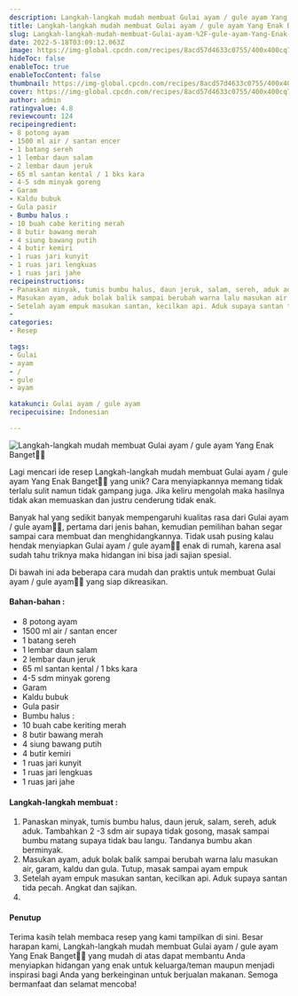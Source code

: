 ```yaml
---
description: Langkah-langkah mudah membuat Gulai ayam / gule ayam Yang Enak Banget"
title: Langkah-langkah mudah membuat Gulai ayam / gule ayam Yang Enak Banget
slug: Langkah-langkah-mudah-membuat-Gulai-ayam-%2F-gule-ayam-Yang-Enak-Banget
date: 2022-5-18T03:09:12.063Z
image: https://img-global.cpcdn.com/recipes/8acd57d4633c0755/400x400cq70/photo.jpg
hideToc: false
enableToc: true
enableTocContent: false
thumbnail: https://img-global.cpcdn.com/recipes/8acd57d4633c0755/400x400cq70/photo.jpg
cover: https://img-global.cpcdn.com/recipes/8acd57d4633c0755/400x400cq70/photo.jpg
author: admin
ratingvalue: 4.8
reviewcount: 124
recipeingredient:
- 8 potong ayam
- 1500 ml air / santan encer
- 1 batang sereh
- 1 lembar daun salam
- 2 lembar daun jeruk
- 65 ml santan kental / 1 bks kara
- 4-5 sdm minyak goreng
- Garam
- Kaldu bubuk
- Gula pasir
- Bumbu halus :
- 10 buah cabe keriting merah
- 8 butir bawang merah
- 4 siung bawang putih
- 4 butir kemiri
- 1 ruas jari kunyit
- 1 ruas jari lengkuas
- 1 ruas jari jahe
recipeinstructions:
- Panaskan minyak, tumis bumbu halus, daun jeruk, salam, sereh, aduk aduk. Tambahkan 2 -3 sdm air supaya tidak gosong, masak sampai bumbu matang supaya tidak bau langu. Tandanya bumbu akan berminyak.
- Masukan ayam, aduk bolak balik sampai berubah warna lalu masukan air, garam, kaldu dan gula. Tutup, masak sampai ayam empuk
- Setelah ayam empuk masukan santan, kecilkan api. Aduk supaya santan tida pecah. Angkat dan sajikan.
- 
categories:
- Resep

tags:
- Gulai
- ayam
- /
- gule
- ayam

katakunci: Gulai ayam / gule ayam
recipecuisine: Indonesian

---
```


![Langkah-langkah mudah membuat Gulai ayam / gule ayam Yang Enak Banget👩‍🍳](https://img-global.cpcdn.com/recipes/8acd57d4633c0755/400x400cq70/photo.jpg)

Lagi mencari ide resep Langkah-langkah mudah membuat Gulai ayam / gule ayam Yang Enak Banget👩‍🍳 yang unik? Cara menyiapkannya memang tidak terlalu sulit namun tidak gampang juga. Jika keliru mengolah maka hasilnya tidak akan memuaskan dan justru cenderung tidak enak.

Banyak hal yang sedikit banyak mempengaruhi kualitas rasa dari Gulai ayam / gule ayam👩‍🍳, pertama dari jenis bahan, kemudian pemilihan bahan segar sampai cara membuat dan menghidangkannya. Tidak usah pusing kalau hendak menyiapkan Gulai ayam / gule ayam👩‍🍳 enak di rumah, karena asal sudah tahu triknya maka hidangan ini bisa jadi sajian spesial.

Di bawah ini ada beberapa cara mudah dan praktis untuk membuat Gulai ayam / gule ayam👩‍🍳 yang siap dikreasikan.

<!--inarticleads1-->

#### Bahan-bahan :

- 8 potong ayam
- 1500 ml air / santan encer
- 1 batang sereh
- 1 lembar daun salam
- 2 lembar daun jeruk
- 65 ml santan kental / 1 bks kara
- 4-5 sdm minyak goreng
- Garam
- Kaldu bubuk
- Gula pasir
- Bumbu halus :
- 10 buah cabe keriting merah
- 8 butir bawang merah
- 4 siung bawang putih
- 4 butir kemiri
- 1 ruas jari kunyit
- 1 ruas jari lengkuas
- 1 ruas jari jahe

<!--inarticleads2-->

#### Langkah-langkah membuat :

1. Panaskan minyak, tumis bumbu halus, daun jeruk, salam, sereh, aduk aduk. Tambahkan 2 -3 sdm air supaya tidak gosong, masak sampai bumbu matang supaya tidak bau langu. Tandanya bumbu akan berminyak.
1. Masukan ayam, aduk bolak balik sampai berubah warna lalu masukan air, garam, kaldu dan gula. Tutup, masak sampai ayam empuk
1. Setelah ayam empuk masukan santan, kecilkan api. Aduk supaya santan tida pecah. Angkat dan sajikan.
1. 

#### Penutup

Terima kasih telah membaca resep yang kami tampilkan di sini. Besar harapan kami, Langkah-langkah mudah membuat Gulai ayam / gule ayam Yang Enak Banget👩‍🍳 yang mudah di atas dapat membantu Anda menyiapkan hidangan yang enak untuk keluarga/teman maupun menjadi inspirasi bagi Anda yang berkeinginan untuk berjualan makanan. Semoga bermanfaat dan selamat mencoba!